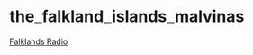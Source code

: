 # the_falkland_islands_malvinas

[Falklands Radio](http://streaming.broadcastradio.com:8330/flklnd)

